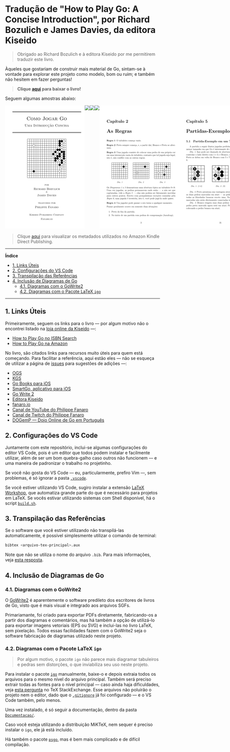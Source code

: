 # Tradução de "How to Play Go: A Concise Introduction", por Richard Bozulich e James Davies, da editora Kiseido

> Obrigado ao Richard Bozulich e à editora Kiseido por me permitirem traduzir este livro.

Àqueles que gostariam de construir mais material de Go, sintam-se à vontade para explorar este projeto como modelo, bom ou ruim; e também não hesitem em fazer perguntas!

> **Clique [aqui](https://github.com/FanaroEngineering/traducao_como_jogar_go/releases) para baixar o livro!**

Seguem algumas amostras abaixo:

<div style="display: inline-flex">
  <img src="Recursos/Screenshot_1%20-%20Capa.png" height="400px" />
  <img src="Recursos/Screenshot_2%20-%20Índice%20Resumido.png" height="400px" />
  <img src="Recursos/Screenshot_2%20-%20Índice%20I.png" height="400px" />
  <img src="Recursos/Screenshot_2%20-%20Índice%20II.png" height="400px" />
  <img src="Recursos/Screenshot_3%20-%202%20-%20As%20Regras.png" height="400px" />
  <img src="Recursos/Screenshot_4%20-%203%20-%20As%20Regras.png" height="400px" />
  <img src="Recursos/Screenshot_5%20-%206%20-%20Estratégia%20de%20Abertura.png" height="400px" />
  <img src="Recursos/Screenshot_6%20-%207%20-%20Táticas%20Elementares.png" height="400px" />
  <img src="Recursos/Screenshot_7%20-%207%20-%20Problemas%2035-38.png" height="400px" />
  <img src="Recursos/Screenshot_8%20-%208%20-%20Vida%20e%20Morte.png" height="400px" />
  <img src="Recursos/Screenshot_9%20-%209%20-%20Go%20com%20Compensação.png" height="400px" />
  <img src="Recursos/Screenshot_10%20-%2011%20-%20Movimentos%20de%20Fim%20de%20Jogo.png" height="400px" />
  <img src="Recursos/Screenshot_11%20-%2012%20-%20Como%20Continuar%20os%20Estudos.png" height="400px" />
  <img src="Recursos/Screenshot_12%20-%20B%20-%20Catálogo%20Kiseido%20em%20Português.png" height="400px" />
  <img src="Recursos/Screenshot_13%20-%20Referências.png" height="400px" />
</div>

<br/>

> Clique [aqui](amazon_kdp_metada.md) para visualizar os metadados utilizados no Amazon Kindle Direct Publishing.

---

**Índice**

<div id="user-content-toc">
  <ul>
    <li><a href="1-links-uteis">1. Links Úteis</a></li>
    <li><a href="2-configuracoes-do-vs-code">2. Configurações do VS Code</a></li>
    <li><a href="3-transpilacao-das-referencias">3. Transpilação das Referências</a></li>
    <li><a href="4-inclusao-de-diagramas-de-go">4. Inclusão de Diagramas de Go</a>
      <ul>
        <li><a href="41-diagramas-com-o-gowrite2">4.1. Diagramas com o GoWrite2</a></li>
        <li><a href="42-diagramas-com-o-pacote-latex-igo">4.2. Diagramas com o Pacote LaTeX <code>igo</code></a></li>
      </ul>
    </li>
  </ul>
</div>

---

## 1. Links Úteis

Primeiramente, seguem os links para o livro &mdash; por algum motivo não o encontrei listado na [loja online da Kiseido](https://www.kiseidopublishing.com/go_books.htm) &mdash;:

- [How to Play Go no ISBN Search](https://isbnsearch.org/isbn/9784906574391)
- [How to Play Go na Amazon](https://www.amazon.com/How-Play-Go-Concise-Introduction/dp/4906574394)

No livro, são citados links para recursos muito úteis para quem está começando. Para facilitar a referência, aqui estão eles &mdash; não se esqueça de utilizar a página de [issues](https://github.com/FanaroEngineering/traducao_como_jogar_go) para sugestões de adições &mdash;:

- [OGS](https://online-go.com)
- [KGS](https://www.gokgs.com)
- [Go Books para iOS](https://apps.apple.com/us/app/go-books/id428149193)
- [SmartGo, aplicativo para iOS](https://apps.apple.com/us/app/smartgo-player/id314506629)
- [Go Write 2](https://www.gowrite.net/GOWrite2_download.html)
- [Editora Kiseido](https://www.kiseido.com)
- [fanaro.io](https://fanaro.io)
- [Canal de YouTube do Philippe Fanaro](https://youtube.com/c/PhilippeFanaro)
- [Canal de Twitch do Philippe Fanaro](https://twitch.tv/fanaro009)
- [DOGemP &mdash; Dojo Online de Go em Português](https://baduk.club/league/dogemp)

## 2. Configurações do VS Code

Juntamente com este repositório, inclui-se algumas configurações do editor VS Code, pois é um editor que todos podem instalar e facilmente utilizar, além de ser um bom quebra-galho caso outros não funcionem &mdash; e uma maneira de padronizar o trabalho no projetinho.

Se você não gosta do VS Code &mdash; eu, particularmente, prefiro Vim &mdash;, sem problemas, é só ignorar a pasta [`.vscode`](./.vscode/).

Se você estiver utilizando VS Code, sugiro instalar a extensão [LaTeX Workshop](https://marketplace.visualstudio.com/items?itemName=James-Yu.latex-workshop), que automatiza grande parte do que é necessário para projetos em LaTeX. Se vocês estivar utilizando sistemas com Shell disponível, há o script [`build.sh`](./build.sh).

## 3. Transpilação das Referências

Se o software que você estiver utilizando não transpilá-las automaticamente, é possível simplesmente utilizar o comando de terminal:

```sh
bibtex <arquivo-tex-principal>.aux
```

Note que não se utiliza o nome do arquivo `.bib`. Para mais informações, veja [esta resposta](https://tex.stackexchange.com/a/353433/64441).

## 4. Inclusão de Diagramas de Go

### 4.1. Diagramas com o GoWrite2

O [GoWrite2](https://gowrite.net/GOWrite2.html) é aparentemente o software predileto dos escritores de livros de Go, visto que é mais visual e integrado aos arquivos SGFs.

Primariamante, foi criado para exportar PDFs diretamente, fabricando-os a partir dos diagramas e comentários, mas há também a opção de utilizá-lo para exportar imagens vetoriais (EPS ou SVG) e inclui-las no livro LaTeX, sem pixelação. Todos essas facilidades fazem com o GoWrite2 seja o software fabricação de diagramas utilizado neste projeto.

### 4.2. Diagramas com o Pacote LaTeX `igo`

> Por algum motivo, o pacote `igo` não parece mais diagramar tabuleiros e pedras sem distorções, o que inviabiliza seu uso neste projeto.

Para instalar o pacote [`igo`](https://www.ctan.org/pkg/igo) manualmente, baixe-o e depois extraia todos os arquivos para o mesmo nível do arquivo principal. Também será preciso extrair todas as fontes para o nível principal &mdash; caso ainda haja dificuldades, veja [esta pergunta](https://tex.stackexchange.com/q/615371/64441) no TeX StackExchange. Esse arquivos não poluirão o projeto nem o editor, dado que o [`.gitignore`](./.gitignore) já foi configurado &mdash; e o VS Code também, pelo menos.

Uma vez instalado, é só seguir a documentação, dentro da pasta [`Documentacao/`](./Documentacao).

Caso você esteja utilizando a distribuição MiKTeX, nem sequer é preciso instalar o `igo`, ele já está incluído.

Há também o pacote [`psgo`](https://www.ctan.org/pkg/psgo), mas é bem mais complicado e de difícil compilação.